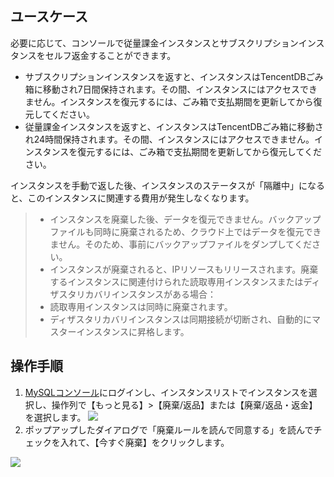 ## ユースケース
必要に応じて、コンソールで従量課金インスタンスとサブスクリプションインスタンスをセルフ返金することができます。
- サブスクリプションインスタンスを返すと、インスタンスはTencentDBごみ箱に移動され7日間保持されます。その間、インスタンスにはアクセスできません。インスタンスを復元するには、ごみ箱で支払期間を更新してから復元してください。
- 従量課金インスタンスを返すと、インスタンスはTencentDBごみ箱に移動され24時間保持されます。その間、インスタンスにはアクセスできません。インスタンスを復元するには、ごみ箱で支払期間を更新してから復元してください。

インスタンスを手動で返した後、インスタンスのステータスが「隔離中」になると、このインスタンスに関連する費用が発生しなくなります。
>
>- インスタンスを廃棄した後、データを復元できません。バックアップファイルも同時に廃棄されるため、クラウド上ではデータを復元できません。そのため、事前にバックアップファイルをダンプしてください。
>- インスタンスが廃棄されると、IPリソースもリリースされます。廃棄するインスタンスに関連付けられた読取専用インスタンスまたはディザスタリカバリインスタンスがある場合：
>  - 読取専用インスタンスは同時に廃棄されます。
>  - ディザスタリカバリインスタンスは同期接続が切断され、自動的にマスターインスタンスに昇格します。


## 操作手順
1. [MySQLコンソール](https://console.cloud.tencent.com/cdb)にログインし、インスタンスリストでインスタンスを選択し、操作列で【もっと見る】>【廃棄/返品】または【廃棄/返品・返金】を選択します。
![](https://main.qcloudimg.com/raw/ea0d80564ad54c6c9e3ea43070c71f20.png)
2. ポップアップしたダイアログで「廃棄ルールを読んで同意する」を読んでチェックを入れて、【今すぐ廃棄】をクリックします。

>
![](https://main.qcloudimg.com/raw/6e376a4a726195aefee841930577a5b3.png)
